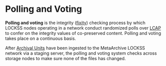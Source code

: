 Polling and Voting
==================

**Polling and voting** is the integrity ([fixity](/public-documentation/MetaArchive-Cooperative/Knowledge-Base/Fixity)) checking process by which LOCKSS nodes operating in a network conduct randomized polls over  [LCAP](/public-documentation/MetaArchive-Cooperative/Knowledge-Base/LCAP) to confer on the integrity values of co-preserved content. Polling and voting takes place on a continuous basis. 

After [Archival Units](/public-documentation/MetaArchive-Cooperative/Knowledge-Base/Archival-Units-(AUs)) have been ingested to the MetaArchive LOCKSS network via a staging server, the polling and voting system checks across storage nodes to make sure none of the files has changed.

